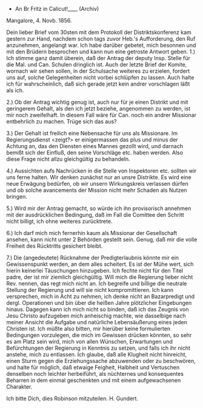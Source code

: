 + An Br Fritz in Calicut!____ (Archiv)

 Mangalore, 4. Novb. 1856.

Dein lieber Brief vom 30sten mit dem Protokoll der Distriktskonferenz kam gestern zur Hand, nachdem schon tags zuvor Heb.'s Aufforderung, den Ruf anzunehmen, angelangt war. Ich habe darüber gebetet, mich besonnen und mit den Brüdern besprochen und kann nun eine getroste Antwort geben. 
1.) Ich stimme ganz damit überein, daß der Antrag der deputy Insp. Stelle für die Mal. und Can. Schulen dringlich ist. Auch der letzte Brief der Komite, wornach wir sehen sollen, in der Schulsache weiteres zu erzielen, fordert uns auf, solche Gelegenheiten nicht vorbei schlüpfen zu lassen. Auch halte ich für wahrscheinlich, daß sich gerade jetzt kein andrer vorschlagen läßt als ich.

2.) Ob der Antrag wichtig genug ist, auch nur für je einen Distrikt und mit geringerem Gehalt, als den ich jetzt beziehe, angenommen zu werden, ist mir noch zweifelhaft. In diesem Fall wäre für Can. noch ein andrer Missionar entbehrlich zu machen. Trüge sich das aus?

3.) Der Gehalt ist freilich eine Nebensache für uns als Missionare. Im Regierungsdienst <zeigt?> er einigermassen das plus und minus der Achtung an, das den Diensten eines Mannes gezollt wird, und darnach bemißt sich der Einfluß, den seine Vorschläge etc. haben werden. Also diese Frage nicht allzu gleichgültig zu behandeln.

4.) Aussichten aufs Nachrücken in die Stelle von Inspektoren etc. sollten wir uns ferne halten. Wir denken zunächst nur an unsre Distrikte. Es wird eine neue Erwägung bedürfen, ob wir unsern Wirkungskreis verlassen dürfen und ob solche avancements der Mission nicht mehr Schaden als Nutzen bringen.

5.) Wird mir der Antrag gemacht, so würde ich ihn provisorisch annehmen mit der ausdrücklichen Bedingung, daß im Fall die Comittee den Schritt nicht billigt, ich ohne weiteres zurücktrete.

6.) Ich darf mich mich fernerhin kaum als Missionar der Gesellschaft ansehen, kann nicht unter 2 Behörden gestellt sein. Genug, daß mir die volle Freiheit des Rücktritts gesichert bleibt.

7.) Die (angedeutete) Rücknahme der Predigterlaubnis könnte mir ein Gewissenspunkt werden, an dem alles scheitert. Es ist der Mühe wert, sich hierin keinerlei Täuschungen hinzugeben. Ich fechte nicht für den Titel padre, der ist mir ziemlich gleichgültig. Will mich die Regierung lieber nicht Rev. nennen, das regt mich nicht an. Ich begreife und billige die neutrale Stellung der Regierung und will sie nicht kompromittieren. Ich kann versprechen, mich in Acht zu nehmen, ich denke nicht an Bazarpredigt und dergl. Operationen und bin über die heißen Jahre plötzlicher Eingebungen hinaus. Dagegen kann ich mich nicht so binden, daß ich das Zeugnis von Jesu Christo aufzugeben mich anheischig machte, wie dasselbige nach meiner Ansicht die Aufgabe und natürliche Lebensäußerung eines jeden Christen ist. Ich müßte also bitten, mir hierüber keine formulierten Bedingungen vorzulegen, die mich im Gewissen drücken könnten, so sehr es am Platz sein wird, mich von allen Wünschen, Erwartungen und Befürchtungen der Regierung in Kenntnis zu setzen, und falls ich ihr nicht anstehe, mich zu entlassen. Ich glaube, daß alle Klugheit nicht hinreicht, einen Sturm gegen die Erziehungssache abzuwenden oder zu beschwören, und halte für möglich, daß etwaige Feigheit, Halbheit und Vertuschen denselben noch leichter herbeiführt, als nüchternes und konsequentes Beharren in dem einmal geschenkten und mit einem aufgewachsenen Charakter.

Ich bitte Dich, dies Robinson mitzuteilen.
 H. Gundert.

